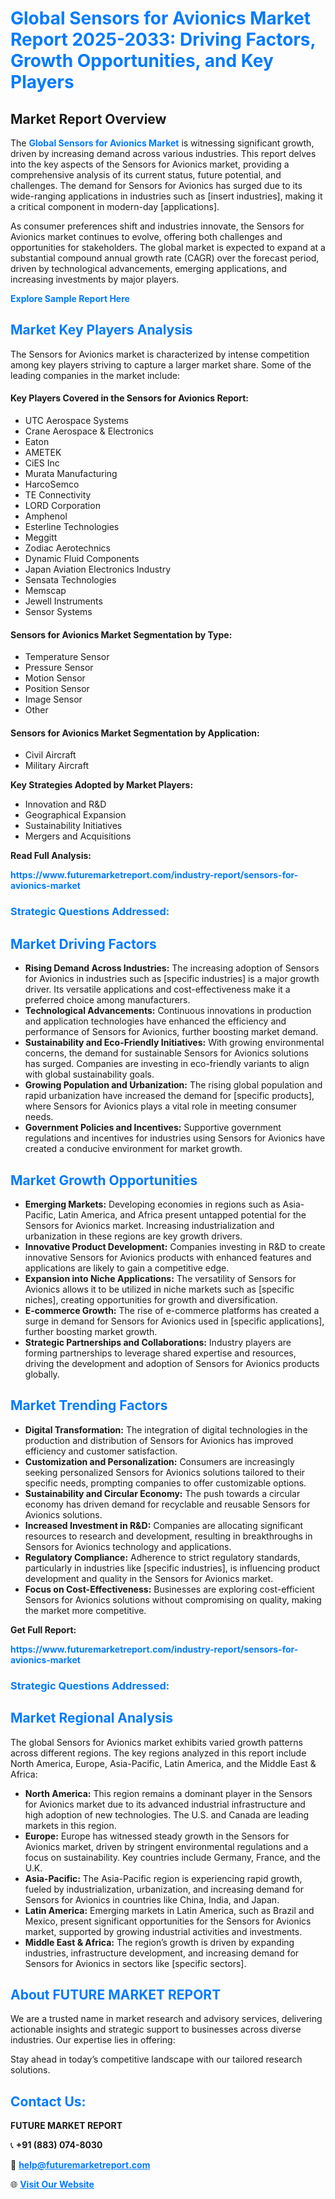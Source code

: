 <h1 style="color: #007BFF;">Global Sensors for Avionics Market Report 2025-2033: Driving Factors, Growth Opportunities, and Key Players</h1>

<section id="overview">
<h2>Market Report Overview</h2>
<p>The <a href="https://www.futuremarketreport.com/industry-report/sensors-for-avionics-market" style="color: #007BFF; text-decoration: none;"><strong>Global Sensors for Avionics Market</strong></a> is witnessing significant growth, driven by increasing demand across various industries. This report delves into the key aspects of the Sensors for Avionics market, providing a comprehensive analysis of its current status, future potential, and challenges. The demand for Sensors for Avionics has surged due to its wide-ranging applications in industries such as [insert industries], making it a critical component in modern-day [applications].</p>
<p>As consumer preferences shift and industries innovate, the Sensors for Avionics market continues to evolve, offering both challenges and opportunities for stakeholders. The global market is expected to expand at a substantial compound annual growth rate (CAGR) over the forecast period, driven by technological advancements, emerging applications, and increasing investments by major players.</p>
</section>

<section id="overview">
<p><a href="https://www.futuremarketreport.com/request-sample/reportId=75502" style="color: #007BFF; text-decoration: none;"><strong>Explore Sample Report Here</strong></a></p>
</section>

<section id="key-players">
<h2 style="color: #007BFF;">Market Key Players Analysis</h2>
<p>The Sensors for Avionics market is characterized by intense competition among key players striving to capture a larger market share. Some of the leading companies in the market include:</p>
<h4>Key Players Covered in the Sensors for Avionics Report:</h4>
<ul><li>UTC Aerospace Systems</li><li>Crane Aerospace &amp; Electronics</li><li>Eaton</li><li>AMETEK</li><li>CiES Inc</li><li>Murata Manufacturing</li><li>HarcoSemco</li><li>TE Connectivity</li><li>LORD Corporation</li><li>Amphenol</li><li>Esterline Technologies</li><li>Meggitt</li><li>Zodiac Aerotechnics</li><li>Dynamic Fluid Components</li><li>Japan Aviation Electronics Industry</li><li>Sensata Technologies</li><li>Memscap</li><li>Jewell Instruments</li><li>Sensor Systems</li></ul>
<h4>Sensors for Avionics Market Segmentation by Type:</h4>
<ul><li>Temperature Sensor</li><li>Pressure Sensor</li><li>Motion Sensor</li><li>Position Sensor</li><li>Image Sensor</li><li>Other</li></ul>

<h4>Sensors for Avionics Market Segmentation by Application:</h4>
<ul><li>Civil Aircraft</li><li>Military Aircraft</li></ul>
<p><strong>Key Strategies Adopted by Market Players:</strong></p>
<ul>
<li>Innovation and R&D</li>
<li>Geographical Expansion</li>
<li>Sustainability Initiatives</li>
<li>Mergers and Acquisitions</li>
</ul>
</section>

<section>
<p><strong>Read Full Analysis: </strong></p><a href="https://www.futuremarketreport.com/industry-report/sensors-for-avionics-market" style="color: #007BFF; text-decoration: none;"><strong>https://www.futuremarketreport.com/industry-report/sensors-for-avionics-market</strong></a>
<h3 style="color: #007BFF;">Strategic Questions Addressed:</h3>
</section>

<section id="driving-factors">
<h2 style="color: #007BFF;">Market Driving Factors</h2>
<ul>
<li><strong>Rising Demand Across Industries:</strong> The increasing adoption of Sensors for Avionics in industries such as [specific industries] is a major growth driver. Its versatile applications and cost-effectiveness make it a preferred choice among manufacturers.</li>
<li><strong>Technological Advancements:</strong> Continuous innovations in production and application technologies have enhanced the efficiency and performance of Sensors for Avionics, further boosting market demand.</li>
<li><strong>Sustainability and Eco-Friendly Initiatives:</strong> With growing environmental concerns, the demand for sustainable Sensors for Avionics solutions has surged. Companies are investing in eco-friendly variants to align with global sustainability goals.</li>
<li><strong>Growing Population and Urbanization:</strong> The rising global population and rapid urbanization have increased the demand for [specific products], where Sensors for Avionics plays a vital role in meeting consumer needs.</li>
<li><strong>Government Policies and Incentives:</strong> Supportive government regulations and incentives for industries using Sensors for Avionics have created a conducive environment for market growth.</li>
</ul>
</section>

<section id="growth-opportunities">
<h2 style="color: #007BFF;">Market Growth Opportunities</h2>
<ul>
<li><strong>Emerging Markets:</strong> Developing economies in regions such as Asia-Pacific, Latin America, and Africa present untapped potential for the Sensors for Avionics market. Increasing industrialization and urbanization in these regions are key growth drivers.</li>
<li><strong>Innovative Product Development:</strong> Companies investing in R&D to create innovative Sensors for Avionics products with enhanced features and applications are likely to gain a competitive edge.</li>
<li><strong>Expansion into Niche Applications:</strong> The versatility of Sensors for Avionics allows it to be utilized in niche markets such as [specific niches], creating opportunities for growth and diversification.</li>
<li><strong>E-commerce Growth:</strong> The rise of e-commerce platforms has created a surge in demand for Sensors for Avionics used in [specific applications], further boosting market growth.</li>
<li><strong>Strategic Partnerships and Collaborations:</strong> Industry players are forming partnerships to leverage shared expertise and resources, driving the development and adoption of Sensors for Avionics products globally.</li>
</ul>
</section>

<section id="trending-factors">
<h2 style="color: #007BFF;">Market Trending Factors</h2>
<ul>
<li><strong>Digital Transformation:</strong> The integration of digital technologies in the production and distribution of Sensors for Avionics has improved efficiency and customer satisfaction.</li>
<li><strong>Customization and Personalization:</strong> Consumers are increasingly seeking personalized Sensors for Avionics solutions tailored to their specific needs, prompting companies to offer customizable options.</li>
<li><strong>Sustainability and Circular Economy:</strong> The push towards a circular economy has driven demand for recyclable and reusable Sensors for Avionics solutions.</li>
<li><strong>Increased Investment in R&D:</strong> Companies are allocating significant resources to research and development, resulting in breakthroughs in Sensors for Avionics technology and applications.</li>
<li><strong>Regulatory Compliance:</strong> Adherence to strict regulatory standards, particularly in industries like [specific industries], is influencing product development and quality in the Sensors for Avionics market.</li>
<li><strong>Focus on Cost-Effectiveness:</strong> Businesses are exploring cost-efficient Sensors for Avionics solutions without compromising on quality, making the market more competitive.</li>
</ul>
</section>

<section>
<p><strong>Get Full Report: </strong></p><a href="https://www.futuremarketreport.com/industry-report/sensors-for-avionics-market" style="color: #007BFF; text-decoration: none;"><strong>https://www.futuremarketreport.com/industry-report/sensors-for-avionics-market</strong></a>
<h3 style="color: #007BFF;">Strategic Questions Addressed:</h3>
</section>


<section id="regional-analysis">
<h2 style="color: #007BFF;">Market Regional Analysis</h2>
<p>The global Sensors for Avionics market exhibits varied growth patterns across different regions. The key regions analyzed in this report include North America, Europe, Asia-Pacific, Latin America, and the Middle East & Africa:</p>
<ul>
<li><strong>North America:</strong> This region remains a dominant player in the Sensors for Avionics market due to its advanced industrial infrastructure and high adoption of new technologies. The U.S. and Canada are leading markets in this region.</li>
<li><strong>Europe:</strong> Europe has witnessed steady growth in the Sensors for Avionics market, driven by stringent environmental regulations and a focus on sustainability. Key countries include Germany, France, and the U.K.</li>
<li><strong>Asia-Pacific:</strong> The Asia-Pacific region is experiencing rapid growth, fueled by industrialization, urbanization, and increasing demand for Sensors for Avionics in countries like China, India, and Japan.</li>
<li><strong>Latin America:</strong> Emerging markets in Latin America, such as Brazil and Mexico, present significant opportunities for the Sensors for Avionics market, supported by growing industrial activities and investments.</li>
<li><strong>Middle East & Africa:</strong> The region’s growth is driven by expanding industries, infrastructure development, and increasing demand for Sensors for Avionics in sectors like [specific sectors].</li>
</ul>
</section>

<footer>
<h2 style="color: #007BFF;">About FUTURE MARKET REPORT</h2>
<p>We are a trusted name in market research and advisory services, delivering actionable insights and strategic support to businesses across diverse industries. Our expertise lies in offering:</p>

<p>Stay ahead in today’s competitive landscape with our tailored research solutions.</p>

<h2 style="color: #007BFF;">Contact Us:</h2>
<p><strong>FUTURE MARKET REPORT</strong></p>
<p>📞 <strong>+91 (883) 074-8030</strong></p>
<p>📧 <strong><a href="mailto:help@futuremarketreport.com" style="color: #007BFF;">help@futuremarketreport.com</a></strong></p>
<p>🌐 <strong><a href="https://www.futuremarketreport.com/" style="color: #007BFF;">Visit Our Website</a></strong></p>
</footer>